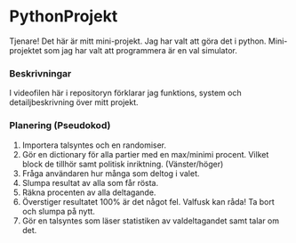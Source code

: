 # PythonProjekt
Tjenare! Det här är mitt mini-projekt. Jag har valt att göra det i python. Mini-projektet som jag har valt att programmera är en
val simulator. 

### Beskrivningar
I videofilen här i repositoryn förklarar jag funktions, system och detailjbeskrivning över mitt projekt.

### Planering (Pseudokod)

1. Importera talsyntes och en randomiser.
2. Gör en dictionary för alla partier med en max/minimi procent. Vilket block de tillhör samt politisk inriktning. (Vänster/höger)
3. Fråga användaren hur många som deltog i valet.
4. Slumpa resultat av alla som får rösta.
5. Räkna procenten av alla deltagande.
5. Överstiger resultatet 100% är det något fel. Valfusk kan råda! Ta bort och slumpa på nytt.
6. Gör en talsyntes som läser statistiken av valdeltagandet samt talar om det.

